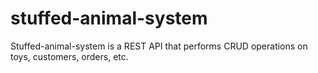 # stuffed-animal-system
Stuffed-animal-system is a REST API that performs CRUD operations on toys, customers, orders, etc.
